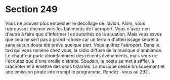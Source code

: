 # Section 249

Vous ne pouvez plus empêcher le décollage de l'avion. Alors, vous rebroussez chemin
vers les bâtiments de l'aéroport. Vous n'avez rien d'autre à faire que d'informer l es
autorités de la situation. Mais vous savez que cela ne sert pas à grand -chose car un terrain
d'atterrissage secret a sans aucun doute été prévu quelque part. Vous quittez l'aéroport.
Dans le taxi qui vous ramène chez vous, la radio diffuse de la musique  d'ambiance. Le
chauffeur parle abondamment des récents événements, mais vous ne l'écoutez que d'une
oreille distraite. Soudain, le poste se met à siffler, à crachoter et à émettre des sons
bizarres. La musique cesse brusquement et une émission pirate inte rrompt le programme.
Rendez -vous au  292 .